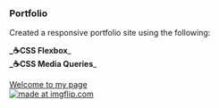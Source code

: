 ### Portfolio


Created a responsive portfolio site using the following: 

**_:coffee:CSS Flexbox**_
<br>
**_:coffee:CSS Media Queries**_

[Welcome to my page](https://portfolio-jg.herokuapp.com/)
<br>
<a href="https://imgflip.com/gif/2q1o3i"><img src="https://i.imgflip.com/2q1o3i.gif" title="made at imgflip.com"/></a>


